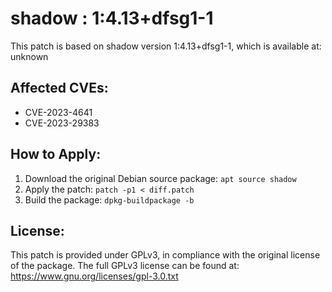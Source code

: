 # shadow : 1:4.13+dfsg1-1

This patch is based on shadow version 1:4.13+dfsg1-1, which is available at:
unknown

## Affected CVEs:
- CVE-2023-4641
- CVE-2023-29383

## How to Apply:
1. Download the original Debian source package: `apt source shadow`
2. Apply the patch: `patch -p1 < diff.patch`
3. Build the package: `dpkg-buildpackage -b`

## License:
This patch is provided under GPLv3, in compliance with the original license of the package.
The full GPLv3 license can be found at: https://www.gnu.org/licenses/gpl-3.0.txt
